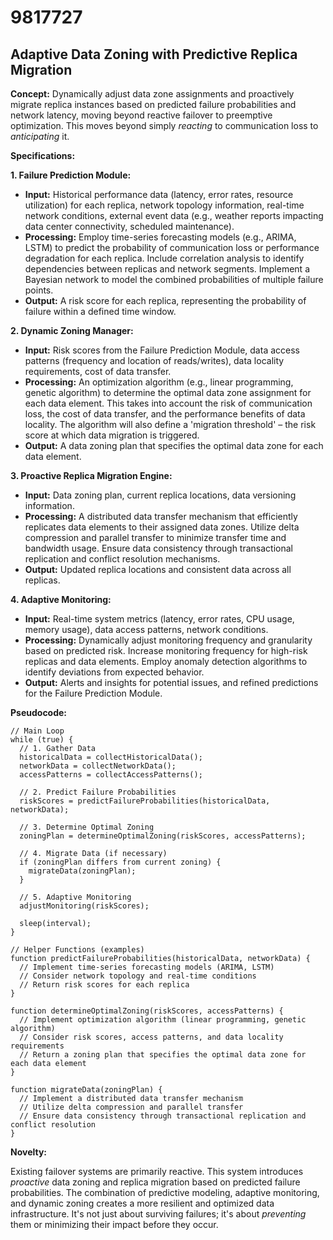 # 9817727

## Adaptive Data Zoning with Predictive Replica Migration

**Concept:** Dynamically adjust data zone assignments and proactively migrate replica instances based on predicted failure probabilities and network latency, moving beyond reactive failover to preemptive optimization. This moves beyond simply *reacting* to communication loss to *anticipating* it.

**Specifications:**

**1. Failure Prediction Module:**

*   **Input:** Historical performance data (latency, error rates, resource utilization) for each replica, network topology information, real-time network conditions, external event data (e.g., weather reports impacting data center connectivity, scheduled maintenance).
*   **Processing:**  Employ time-series forecasting models (e.g., ARIMA, LSTM) to predict the probability of communication loss or performance degradation for each replica. Include correlation analysis to identify dependencies between replicas and network segments.  Implement a Bayesian network to model the combined probabilities of multiple failure points.
*   **Output:**  A risk score for each replica, representing the probability of failure within a defined time window.

**2. Dynamic Zoning Manager:**

*   **Input:** Risk scores from the Failure Prediction Module, data access patterns (frequency and location of reads/writes), data locality requirements, cost of data transfer.
*   **Processing:**  An optimization algorithm (e.g., linear programming, genetic algorithm) to determine the optimal data zone assignment for each data element. This takes into account the risk of communication loss, the cost of data transfer, and the performance benefits of data locality. The algorithm will also define a 'migration threshold' – the risk score at which data migration is triggered.
*   **Output:**  A data zoning plan that specifies the optimal data zone for each data element.

**3. Proactive Replica Migration Engine:**

*   **Input:** Data zoning plan, current replica locations, data versioning information.
*   **Processing:**  A distributed data transfer mechanism that efficiently replicates data elements to their assigned data zones. Utilize delta compression and parallel transfer to minimize transfer time and bandwidth usage. Ensure data consistency through transactional replication and conflict resolution mechanisms.
*   **Output:** Updated replica locations and consistent data across all replicas.

**4.  Adaptive Monitoring:**

*   **Input:**  Real-time system metrics (latency, error rates, CPU usage, memory usage), data access patterns, network conditions.
*   **Processing:** Dynamically adjust monitoring frequency and granularity based on predicted risk. Increase monitoring frequency for high-risk replicas and data elements.  Employ anomaly detection algorithms to identify deviations from expected behavior.
*   **Output:**  Alerts and insights for potential issues, and refined predictions for the Failure Prediction Module.

**Pseudocode:**

```
// Main Loop
while (true) {
  // 1. Gather Data
  historicalData = collectHistoricalData();
  networkData = collectNetworkData();
  accessPatterns = collectAccessPatterns();

  // 2. Predict Failure Probabilities
  riskScores = predictFailureProbabilities(historicalData, networkData);

  // 3. Determine Optimal Zoning
  zoningPlan = determineOptimalZoning(riskScores, accessPatterns);

  // 4. Migrate Data (if necessary)
  if (zoningPlan differs from current zoning) {
    migrateData(zoningPlan);
  }

  // 5. Adaptive Monitoring
  adjustMonitoring(riskScores);

  sleep(interval);
}

// Helper Functions (examples)
function predictFailureProbabilities(historicalData, networkData) {
  // Implement time-series forecasting models (ARIMA, LSTM)
  // Consider network topology and real-time conditions
  // Return risk scores for each replica
}

function determineOptimalZoning(riskScores, accessPatterns) {
  // Implement optimization algorithm (linear programming, genetic algorithm)
  // Consider risk scores, access patterns, and data locality requirements
  // Return a zoning plan that specifies the optimal data zone for each data element
}

function migrateData(zoningPlan) {
  // Implement a distributed data transfer mechanism
  // Utilize delta compression and parallel transfer
  // Ensure data consistency through transactional replication and conflict resolution
}
```

**Novelty:**

Existing failover systems are primarily reactive. This system introduces *proactive* data zoning and replica migration based on predicted failure probabilities.  The combination of predictive modeling, adaptive monitoring, and dynamic zoning creates a more resilient and optimized data infrastructure. It's not just about surviving failures; it's about *preventing* them or minimizing their impact before they occur.